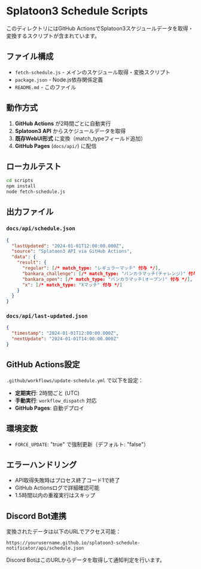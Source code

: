 # Splatoon3 Schedule Scripts

このディレクトリにはGitHub ActionsでSplatoon3スケジュールデータを取得・変換するスクリプトが含まれています。

## ファイル構成

- `fetch-schedule.js` - メインのスケジュール取得・変換スクリプト
- `package.json` - Node.js依存関係定義
- `README.md` - このファイル

## 動作方式

1. **GitHub Actions** が2時間ごとに自動実行
2. **Splatoon3 API** からスケジュールデータを取得
3. **既存WebUI形式** に変換（match_typeフィールド追加）
4. **GitHub Pages** (`docs/api/`) に配信

## ローカルテスト

```bash
cd scripts
npm install
node fetch-schedule.js
```

## 出力ファイル

### `docs/api/schedule.json`
```json
{
  "lastUpdated": "2024-01-01T12:00:00.000Z",
  "source": "Splatoon3 API via GitHub Actions",
  "data": {
    "result": {
      "regular": [/* match_type: "レギュラーマッチ" 付与 */],
      "bankara_challenge": [/* match_type: "バンカラマッチ(チャレンジ)" 付与 */],
      "bankara_open": [/* match_type: "バンカラマッチ(オープン)" 付与 */],
      "x": [/* match_type: "Xマッチ" 付与 */]
    }
  }
}
```

### `docs/api/last-updated.json`
```json
{
  "timestamp": "2024-01-01T12:00:00.000Z",
  "nextUpdate": "2024-01-01T14:00:00.000Z"
}
```

## GitHub Actions設定

`.github/workflows/update-schedule.yml` で以下を設定：

- **定期実行**: 2時間ごと (UTC)
- **手動実行**: `workflow_dispatch` 対応
- **GitHub Pages**: 自動デプロイ

## 環境変数

- `FORCE_UPDATE`: "true" で強制更新（デフォルト: "false"）

## エラーハンドリング

- API取得失敗時はプロセス終了コード1で終了
- GitHub Actionsログで詳細確認可能
- 1.5時間以内の重複実行はスキップ

## Discord Bot連携

変換されたデータは以下のURLでアクセス可能：

```
https://yourusername.github.io/splatoon3-schedule-notificator/api/schedule.json
```

Discord BotはこのURLからデータを取得して通知判定を行います。